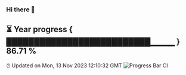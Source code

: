 ### Hi there 👋
⏳ Year progress { ██████████████████████████▁▁▁▁ } 86.71 %
---
⏰ Updated on Mon, 13 Nov 2023 12:10:32 GMT
![Progress Bar CI](https://github.com/Moyi321/Moyi321/workflows/Progress%20Bar%20CI/badge.svg)
